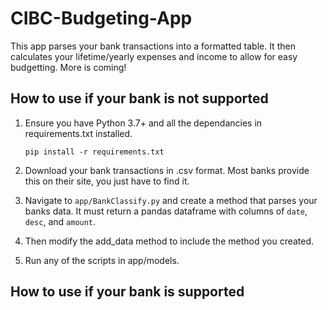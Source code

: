 # CIBC-Budgeting-App
This app parses your bank transactions into a formatted table. It then calculates your lifetime/yearly expenses and income to allow for easy budgetting. More is coming!

## How to use if your bank is not supported

1) Ensure you have Python 3.7+ and all the dependancies in requirements.txt installed.

    `pip install -r requirements.txt`
2) Download your bank transactions in .csv format. Most banks provide this on their site, you just have to find it.
3) Navigate to `app/BankClassify.py` and create a method that parses your banks data. It must return a pandas dataframe with columns of `date`, `desc`, and `amount`.
4) Then modify the add_data method to include the method you created.
5) Run any of the scripts in app/models. 


## How to use if your bank is supported
